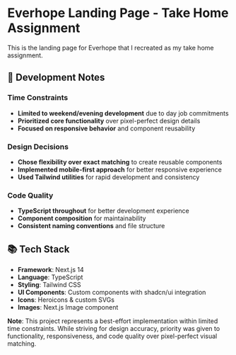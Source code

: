 # Everhope Landing Page - Take Home Assignment

This is the landing page for Everhope that I recreated as my take home assignment.

## 📝 Development Notes

### Time Constraints

- **Limited to weekend/evening development** due to day job commitments
- **Prioritized core functionality** over pixel-perfect design details
- **Focused on responsive behavior** and component reusability

### Design Decisions

- **Chose flexibility over exact matching** to create reusable components
- **Implemented mobile-first approach** for better responsive experience
- **Used Tailwind utilities** for rapid development and consistency

### Code Quality

- **TypeScript throughout** for better development experience
- **Component composition** for maintainability
- **Consistent naming conventions** and file structure

## 📚 Tech Stack

- **Framework**: Next.js 14
- **Language**: TypeScript
- **Styling**: Tailwind CSS
- **UI Components**: Custom components with shadcn/ui integration
- **Icons**: Heroicons \& custom SVGs
- **Images**: Next.js Image component

**Note**: This project represents a best-effort implementation within limited time constraints. While striving for design accuracy, priority was given to functionality, responsiveness, and code quality over pixel-perfect visual matching.
